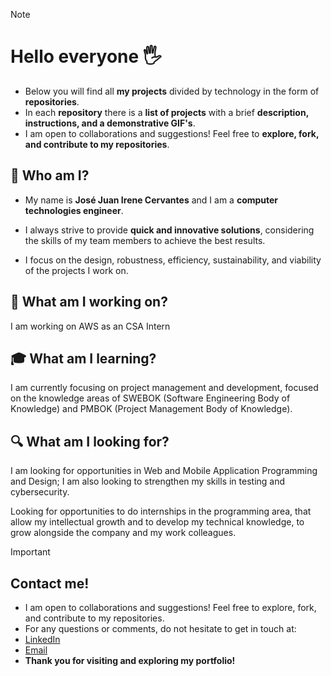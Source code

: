 > [!NOTE]
> # Hello everyone 🖐️
> - Below you will find all **my projects** divided by technology in the form of **repositories**.
> - In each **repository** there is a **list of projects** with a brief **description, instructions, and a demonstrative GIF's**.
> - I am open to collaborations and suggestions! Feel free to **explore, fork, and contribute to my repositories**.

## 👤 Who am I?

- My name is **José Juan Irene Cervantes** and I am a **computer technologies engineer**.

- I always strive to provide **quick and innovative solutions**, considering the skills of my team members to achieve the best results.

- I focus on the design, robustness, efficiency, sustainability, and viability of the projects I work on.

## 💼 What am I working on?
I am working on AWS as an CSA Intern

## 🎓 What am I learning?
I am currently focusing on project management and development, focused on the knowledge areas of SWEBOK (Software Engineering Body of Knowledge) and PMBOK (Project Management Body of Knowledge).

## 🔍 What am I looking for?

I am looking for opportunities in Web and Mobile Application Programming and Design; I am also looking to strengthen my skills in testing and cybersecurity.

Looking for opportunities to do internships in the programming area, that allow my intellectual growth and to develop my technical knowledge, to grow alongside the company and my work colleagues.

>[!IMPORTANT]
> ## Contact me!
> - I am open to collaborations and suggestions! Feel free to explore, fork, and contribute to my repositories.
> - For any questions or comments, do not hesitate to get in touch at:
> - [LinkedIn](https://www.linkedin.com/in/jossjic/)
> - [Email](mailto:jossjic_03@hotmail.com)
> - **Thank you for visiting and exploring my portfolio!**
